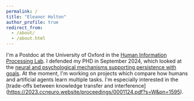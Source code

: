 ```yaml
---
permalink: /
title: "Eleanor Holton"
author_profile: true
redirect_from: 
  - /about/
  - /about.html
---
```


I'm a Postdoc at the University of Oxford in the [Human Information Processing Lab](https://humaninformationprocessing.com/). I defended my PHD in September 2024, which looked at the [neural and psychological mechanisms supporting persistence with goals](https://www.nature.com/articles/s41562-024-01844-5). At the moment, I'm working on projects which compare how humans and artificial agents learn multiple tasks. I'm especially interested in the [trade-offs between knowledge transfer and interference] (https://2023.ccneuro.website/proceedings/0001124.pdf?s=W&pn=1595). 


